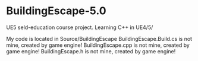 # BuildingEscape-5.0
UE5 seld-education course project. Learning C++ in UE4/5/

My code is located in Source/BuildingEscape
BuildingEscape.Build.cs is not mine, created by game engine!
BuildingEscape.cpp is not mine, created by game engine!
BuildingEscape.h is not mine, created by game engine!
